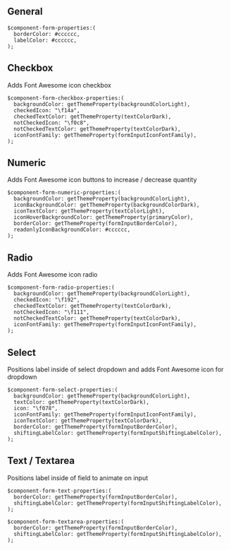 ## General
```
$component-form-properties:(
  borderColor: #cccccc,
  labelColor: #cccccc,
);
```

## Checkbox
Adds Font Awesome icon checkbox
```
$component-form-checkbox-properties:(
  backgroundColor: getThemeProperty(backgroundColorLight),
  checkedIcon: "\f14a",
  checkedTextColor: getThemeProperty(textColorDark),
  notCheckedIcon: "\f0c8",
  notCheckedTextColor: getThemeProperty(textColorDark),
  iconFontFamily: getThemeProperty(formInputIconFontFamily),
);
```


## Numeric
Adds Font Awesome icon buttons to increase / decrease quantity
```
$component-form-numeric-properties:(
  backgroundColor: getThemeProperty(backgroundColorLight),
  iconBackgroundColor: getThemeProperty(backgroundColorDark),
  iconTextColor: getThemeProperty(textColorLight),
  iconHoverBackgroundColor: getThemeProperty(primaryColor),
  borderColor: getThemeProperty(formInputBorderColor),
  readonlyIconBackgroundColor: #cccccc,
);
```

## Radio
Adds Font Awesome icon radio
```
$component-form-radio-properties:(
  backgroundColor: getThemeProperty(backgroundColorLight),
  checkedIcon: "\f192",
  checkedTextColor: getThemeProperty(textColorDark),
  notCheckedIcon: "\f111",
  notCheckedTextColor: getThemeProperty(textColorDark),
  iconFontFamily: getThemeProperty(formInputIconFontFamily),
);
```

## Select
Positions label inside of select dropdown and adds Font Awesome icon for dropdown
```
$component-form-select-properties:(
  backgroundColor: getThemeProperty(backgroundColorLight),
  textColor: getThemeProperty(textColorDark),
  icon: "\f078",
  iconFontFamily: getThemeProperty(formInputIconFontFamily),
  iconTextColor: getThemeProperty(textColorDark),
  borderColor: getThemeProperty(formInputBorderColor),
  shiftingLabelColor: getThemeProperty(formInputShiftingLabelColor),
);
```

## Text / Textarea
Positions label inside of field to animate on input
```
$component-form-text-properties:(
  borderColor: getThemeProperty(formInputBorderColor),
  shiftingLabelColor: getThemeProperty(formInputShiftingLabelColor),
);

$component-form-textarea-properties:(
  borderColor: getThemeProperty(formInputBorderColor),
  shiftingLabelColor: getThemeProperty(formInputShiftingLabelColor),
);
```